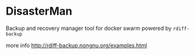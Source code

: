 # DisasterMan
Backup and recovery manager tool for docker swarm powered by `rdiff-backup`

more info http://rdiff-backup.nongnu.org/examples.html
